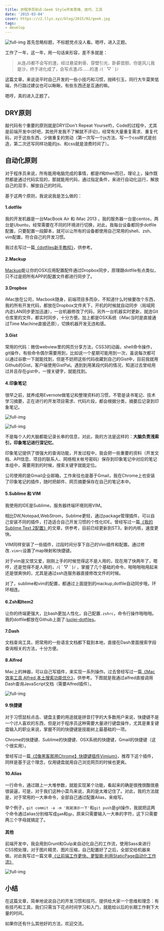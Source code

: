 ```yaml
---
title: 非程序员别点:Geek Style开发思维、技巧、工具
date: '2015-03-04'
cover: https://c2.llyz.xyz/blog/2015/02/geek.jpg
tags:
- develop
---
```


![full-img](https://c2.llyz.xyz/blog/2015/02/geek.jpg) 首先忽略标题，不标题党点没人看。嗯哼，进入正题。

工作了一年，这一年，用一句话来形容，差不多就是：

> 从连JS都不会写的渣，经过悬梁刺骨、穿壁引光、卧薪尝胆、你是风儿我是沙，终于进化成了，会写点渣JS……的渣 ﾉ( ´ ▽ \` )ﾉ

这篇文章，来说说平时自己开发的一些小技巧和习惯，抛砖引玉，同行大牛莫笑低端，外行路过建议也可以瞅瞅，有些东西还是互通的嘛。

嗯哼，真的进入正题了。

## DRY原则

敲代码有个重要的原则就是DRY(Don't Repeat Yourself)，Code的过程中，尤其是前端开发中(好吧，其他开发我不了解就不评论)，经常有大量重复需求、重复代码，对于这些东西，少做重复的劳动（第一次写一个js方法、写一个css样式是创造，第二次还写同样功能的js、和css就是浪费时间了）。

## 自动化原则

对于程序员来说，所有能用电脑完成的事情，都是if和then而已，理论上，操作既然都是通过代码实现的，那就能用代码，通过指定条件，来进行自动化运行，解放自己的双手、解放自己的时间。

基于这两个原则，我说说我是怎么做的：

#### 1.dotfile

我的开发机器是一台MacBook Air 和 iMac 2013 ，我的服务器一台是centos，两台是Ubuntu，经常需要在不同的环境进行切换，对此，我每台设备都同步dotfile配置，只要配置一段脚本，就可以让所有的设备都使用自己常用的shell、zsh、vim配置，符合自己的开发习惯。

我过去写过一篇[《dotfiles新手教程》](https://luolei.org/dotfiles-tutorial/)，供参考。

#### 2.Mackup

[Mackup](https://github.com/lra/mackup)能让你的OSX应用配置配件通过Dropbox同步，原理跟dotfile有点类似，只不过是把所有APP的配置文件都进行同步了。

#### 3.Dropbox

iMac放在公司，Macbook随身，前端项目多而杂，不知道什么时候要改个东西，我的所有开发代码，都放在Dropbox文件夹下，开机的时候就自动同步（局域网内走LAN同步更加迅速），一台机器修改了代码，另外一台机器实时更新，就连Git仓库里的文件，都实时同步，十分方便。加上都是OSX系统（iMac当时是直接通过Time Machine直接还原），切换机器开发无违和感。

#### 3.Gist

常用的代码：微信webview里的网页分享方法，CSS3的动画，shell命令操作，git操作，有些命令偶尔需要用到，比如说一个星期可能用到一次，虽说每次都可以通过谷歌一下就能找到，但是不妨把这些代码收藏到自己的Gist中，目前我就用Github的Gist，客户端使用GistPal。遇到到用某段代码的情况，知道过去曾经用过并且存在gist中，一搜关键字，就能找到。

#### 4.印象笔记

很早之前，就养成用Evernote做笔记和整理资料的习惯，不管是读书笔记、技术学习摘要，正在进行的开发项目需求、代码片段，都会根据分类，摘要后记录到印象笔记。

![full-img](https://c2.llyz.xyz/blog/2015/02/yxbj.png)

![full-img](https://c2.llyz.xyz/blog/2015/02/yxbj2.png)

不是每个人的大脑都能记录长串的信息，对此，我的方法是这样的：**大脑负责浅索引，印象笔记进行深记忆**。

印象笔记提供了很强大的查询功能，开发过程中，我会把一些重要的资料（开发文档、API信息、项目的联系人、网络相关帐号密码）保存到印象笔记中对应的笔记本组中，需要用到的时候，搜索关键字就能定位。

公司使用的是Gmail企业邮箱，工作来往也是基于Gmail，我在Chrome上也安装了印象笔记的插件，随时把邮件、网页摘要保存在自己的笔记本中。

#### 5.Sublime 和 VIM

我使用的IDE是Sublime，服务器终端环境则用VIM。

相比DW,Notepad,WebStrom，Sublime更轻，通过package管理插件，可以自己安装不同的插件，打造适合自己开发习惯的个性化IDE。曾经写过一篇[《我的Sublime Text 2配置》](https://luolei.org/sublime-text-config/)的文章，供参考，目前已经更新到ST3，新的内核，速度更快。

VIM同样安装了一些插件，过段时间分享下自己的Vim插件和配置。通过修改`.vimrc`设置了map映射和快捷键。

对于vim是又恨又爱，刚刚上手的时候觉得这不是人用的，现在用了快两年了，嗯哼，还是觉得不是人用的，ﾉ( ´ ▽ \` )ﾉ ，掌握了几个基础的命令，啪啪啪啪用起来还是很爽快的，尤其是通过ssh连服务器直接修改文件的时候。

对了，sublime和vim的配置，都通过上面提到的mackup,dotfile自动同步哦，环环相连。

#### 6.Zsh和Item2

让你的终端更强大，比bash更加人性化，自己配置`.zshrc`，命令行操作啪啪啪。我的dotfile都放在Github上面了:[luolei-dotfiles](https://github.com/foru17/luolei-dotfiles)。

#### 7.Dash

文档查询工具，把常用的一些语言文档都下载到本地，直接在Dash里面搜索字段查询相关的方法，十分方便。

#### 8.Alfred

Mac上的神器，可以自己写插件，来实现一系列操作。过去曾经写过一篇[《Mac效率工具 Alfred 本土搜索功能优化》](https://luolei.org/mac-alfred/)，供参考。下图就是我通过alfred直接调用Dash查询JavaScript文档（需要Alfred插件）。

![full-img](https://c2.llyz.xyz/blog/2015/02/alfred.png)

#### 9.快捷键

对于习惯鼠标点击、键盘主要的用途就是拼音打字的大多数用户来说，快捷键不是一个讨人喜欢的东西，但是对于程序员这种需要大量进行键盘操作，尤其是重复键盘输入的职业来说，掌握不同的快捷键是技能树上最基础的一项。

Chrome的快捷键、Sublime的快捷键、OSX系统的快捷键，Gmail的快捷键（这个很实用）。

曾经写过一篇[《【像黑客那用Chrome】快捷键插件Vimium》](https://luolei.org/chrome-vimium/)，推荐下这个插件，同样是基于这个理念，仅用键盘就用自己浏览网页的时候也更爽。

#### 10.Alias

一行命令，通过跟上一大堆参数，就能实现某个功能，看起来的确是很拽很酷很悬很装逼，可是，对于我们这种小菜鸟来说，真的是太难记住了。对此，我的方法就是，对于常用的一大串命令，全部自己通过配置Alias，来缩写。

举个例子，`git commit -a -m '我就演示一下'`和`git push`是git操作，我就把这两个命令通过alias分别缩写成`gam`和`gp`，原来只需要输入一大串的字符，这下只需要两三个字母就搞定了。

#### 其他

前端开发中，我会用到Grunt和Gulp来自动化自己的工作流，使用Sass来进行CSS预处理，对于图片精灵、图片压缩，自己配置好了之后，全部交给机器来做。对此我写过一篇文章[《让前端工作更快、更智能:利用StaticPage自动化工作流》](https://luolei.org/rang-qian-duan-gong-zuo-geng-kuai-geng-zhi-neng-li-yong-staticpagezi-dong-hua-gong-zuo-liu/)

![full-img](https://file.is26.com/wp-image/2014/03/smart-with-static.jpg)

## 小结

在这篇文章，简单地说说自己的开发习惯和技巧，提供给大家一个思维和理念：有些技巧和工具，我们只需当下花点时间学习和入门，就能给以后的长期工作剩下大量的时间。

如果你还有什么其他好的方法，欢迎交流。
